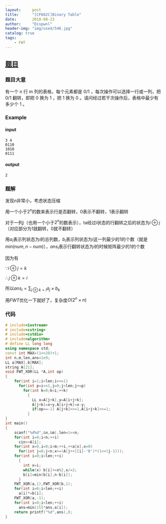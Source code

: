 ```yaml
---
layout:     post
title:      "[CF662C]Binary Table"
date:       2018-08-23
author:     "Dispwnl"
header-img: "img/used/546.jpg"
catalog: true
tags:
    - FWT
---
```

## [题目](http://codeforces.com/problemset/problem/662/C)
### 题目大意
有一个 n 行 m 列的表格，每个元素都是 0/1 ，每次操作可以选择一行或一列，把 0/1 翻转，即把 0 换为 1 ，把 1 换为 0 。请问经过若干次操作后，表格中最少有多少个 1 。

### Example
#### input
```plain
3 4
0110
1010
0111
```
#### output
```plain
2
```
### 题解

发现$n​$非常小，考虑状态压缩

用一个小于$2^n$的数来表示行是否翻转，$0$表示不翻转，$1$表示翻转

对于一列$j​$（也用一个小于$2^n​$的数表示），ta经过$i​$状态的行翻转之后的状态为$i\oplus j​$（对应部分为$1​$就翻转，$0​$就不翻转）

用$a_i$表示列状态为$i$的总列数，$b_i$表示列状态为$i$这一列最少的$1$的个数（就是$min(num,n-num)$），$ans_i$表示行翻转状态为$i$的时候矩阵最少的$1$的个数

因为有

$\because i\oplus j=k​$

$\therefore j\oplus k=i​$

所以$ans_i=\sum_{j \oplus k=i}a_j\times b_k​$

用$FWT$优化一下就好了，复杂度$O(2^n\times n)$

### 代码
```c++
# include<iostream>
# include<cstring>
# include<cstdio>
# include<algorithm>
# define LL long long
using namespace std;
const int MAX=(1<<20)+1;
int n,m,len,ans=1e9;
LL a[MAX],b[MAX];
string A[21];
void FWT_XOR(LL *A,int op)
{
	for(int i=1;i<len;i<<=1)
	  for(int p=i<<1,j=0;j<len;j+=p)
	    for(int k=0;k<i;++k)
	      {
	      	LL x=A[j+k],y=A[i+j+k];
	      	A[j+k]=x+y,A[i+j+k]=x-y;
	      	if(op==-1) A[j+k]>>=1,A[i+j+k]>>=1;
		  }
}
int main()
{
	scanf("%d%d",&n,&m),len=1<<n;
	for(int i=0;i<n;++i)
	  cin>>A[i];
	for(int x=0,i=0;i<m;++i,++a[x],x=0)
	  for(int j=0;j<n;x+=(A[j++][i]-'0')*(1<<(j-1)));
	for(int i=0;i<len;++i)
	  {
	  	int x=i;
	  	while(x) b[i]+=x%2,x/=2;
	  	b[i]=min(b[i],n-b[i]);
	  }
	FWT_XOR(a,1),FWT_XOR(b,1);
	for(int i=0;i<len;++i)
	  a[i]*=b[i];
	FWT_XOR(a,-1);
	for(int i=0;i<len;++i)
	  ans=min(1ll*ans,a[i]);
	return printf("%d",ans),0;
}
```
